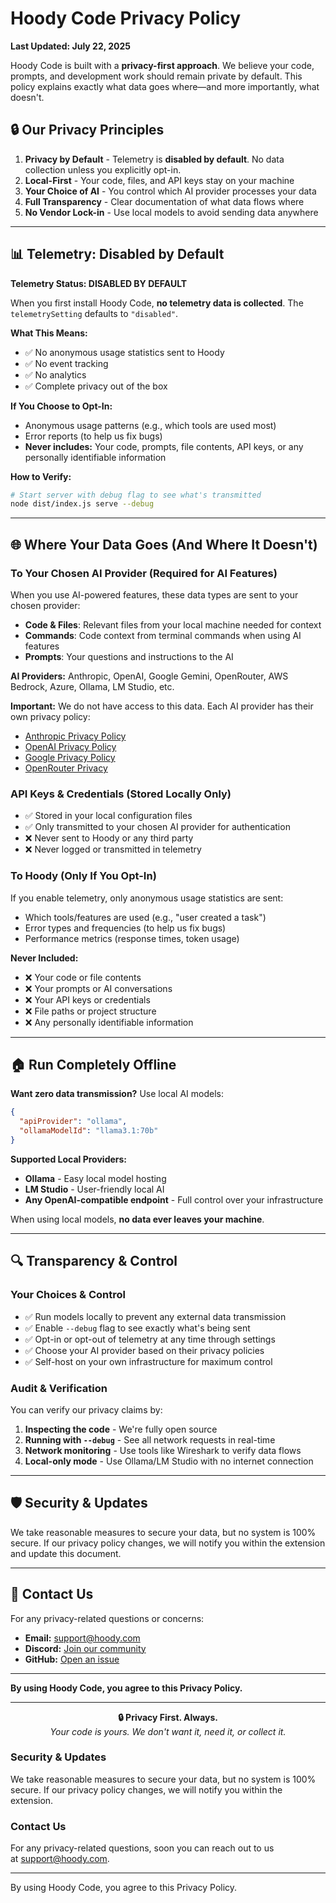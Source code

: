 # Hoody Code Privacy Policy

**Last Updated: July 22, 2025**

Hoody Code is built with a **privacy-first approach**. We believe your code, prompts, and development work should remain private by default. This policy explains exactly what data goes where—and more importantly, what doesn't.

## 🔒 Our Privacy Principles

1. **Privacy by Default** - Telemetry is **disabled by default**. No data collection unless you explicitly opt-in.
2. **Local-First** - Your code, files, and API keys stay on your machine
3. **Your Choice of AI** - You control which AI provider processes your data
4. **Full Transparency** - Clear documentation of what data flows where
5. **No Vendor Lock-in** - Use local models to avoid sending data anywhere

---

## 📊 Telemetry: Disabled by Default

**Telemetry Status: DISABLED BY DEFAULT**

When you first install Hoody Code, **no telemetry data is collected**. The `telemetrySetting` defaults to `"disabled"`.

**What This Means:**
- ✅ No anonymous usage statistics sent to Hoody
- ✅ No event tracking
- ✅ No analytics
- ✅ Complete privacy out of the box

**If You Choose to Opt-In:**
- Anonymous usage patterns (e.g., which tools are used most)
- Error reports (to help us fix bugs)
- **Never includes:** Your code, prompts, file contents, API keys, or any personally identifiable information

**How to Verify:**
```bash
# Start server with debug flag to see what's transmitted
node dist/index.js serve --debug
```

---

## 🌐 Where Your Data Goes (And Where It Doesn't)

### **To Your Chosen AI Provider** (Required for AI Features)

When you use AI-powered features, these data types are sent to your chosen provider:

- **Code & Files**: Relevant files from your local machine needed for context
- **Commands**: Code context from terminal commands when using AI features
- **Prompts**: Your questions and instructions to the AI

**AI Providers:** Anthropic, OpenAI, Google Gemini, OpenRouter, AWS Bedrock, Azure, Ollama, LM Studio, etc.

**Important:** We do not have access to this data. Each AI provider has their own privacy policy:
- [Anthropic Privacy Policy](https://www.anthropic.com/legal/privacy)
- [OpenAI Privacy Policy](https://openai.com/policies/privacy-policy)
- [Google Privacy Policy](https://policies.google.com/privacy)
- [OpenRouter Privacy](https://openrouter.ai/privacy)

### **API Keys & Credentials** (Stored Locally Only)

- ✅ Stored in your local configuration files
- ✅ Only transmitted to your chosen AI provider for authentication
- ❌ Never sent to Hoody or any third party
- ❌ Never logged or transmitted in telemetry

### **To Hoody** (Only If You Opt-In)

If you enable telemetry, only anonymous usage statistics are sent:
- Which tools/features are used (e.g., "user created a task")
- Error types and frequencies (to help us fix bugs)
- Performance metrics (response times, token usage)

**Never Included:**
- ❌ Your code or file contents
- ❌ Your prompts or AI conversations
- ❌ Your API keys or credentials
- ❌ File paths or project structure
- ❌ Any personally identifiable information

---

## 🏠 Run Completely Offline

**Want zero data transmission?** Use local AI models:

```json
{
  "apiProvider": "ollama",
  "ollamaModelId": "llama3.1:70b"
}
```

**Supported Local Providers:**
- **Ollama** - Easy local model hosting
- **LM Studio** - User-friendly local AI
- **Any OpenAI-compatible endpoint** - Full control over your infrastructure

When using local models, **no data ever leaves your machine**.

---

## 🔍 Transparency & Control

### **Your Choices & Control**

- ✅ Run models locally to prevent any external data transmission
- ✅ Enable `--debug` flag to see exactly what's being sent
- ✅ Opt-in or opt-out of telemetry at any time through settings
- ✅ Choose your AI provider based on their privacy policies
- ✅ Self-host on your own infrastructure for maximum control

### **Audit & Verification**

You can verify our privacy claims by:
1. **Inspecting the code** - We're fully open source
2. **Running with `--debug`** - See all network requests in real-time
3. **Network monitoring** - Use tools like Wireshark to verify data flows
4. **Local-only mode** - Use Ollama/LM Studio with no internet connection

---

## 🛡️ Security & Updates

We take reasonable measures to secure your data, but no system is 100% secure. If our privacy policy changes, we will notify you within the extension and update this document.

---

## 📧 Contact Us

For any privacy-related questions or concerns:
- **Email:** support@hoody.com
- **Discord:** [Join our community](https://discord.social.hoody.com)
- **GitHub:** [Open an issue](https://github.com/HoodyNetwork/hoody-agent-server/issues)

---

**By using Hoody Code, you agree to this Privacy Policy.**

---

<p align="center">
  <b>🔒 Privacy First. Always.</b>
  <br>
  <i>Your code is yours. We don't want it, need it, or collect it.</i>
</p>

### **Security & Updates**

We take reasonable measures to secure your data, but no system is 100% secure. If our privacy policy changes, we will notify you within the extension.

### **Contact Us**

For any privacy-related questions, soon you can reach out to us at support@hoody.com.

---

By using Hoody Code, you agree to this Privacy Policy.
